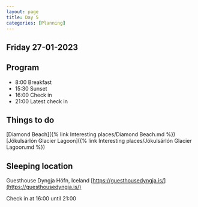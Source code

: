 ```yaml
--- 
layout: page
title: Day 5 
categories: [Planning] 
---
```

## Friday 27-01-2023

## Program
- 8:00 Breakfast
- 15:30 Sunset
- 16:00 Check in
- 21:00 Latest check in

## Things to do
[Diamond Beach]({% link Interesting places/Diamond Beach.md %})
[Jökulsárlón Glacier Lagoon]({% link Interesting places/Jökulsárlón Glacier Lagoon.md %})

## Sleeping location 
Guesthouse Dyngja
Höfn, Iceland
[https://guesthousedyngja.is/](https://guesthousedyngja.is/)

Check in at 16:00 until 21:00